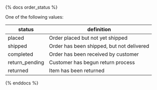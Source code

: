 {% docs order_status %}

One of the following values:

| status        | definition                                 |
|---------------|--------------------------------------------|
|placed         |Order placed but not yet shipped            |
|shipped        |Order has been shipped, but not delivered   |
|completed      |Order has been received by customer         |
|return_pending |Customer has begun return process           |
|returned       |Item has been returned                      |


{% enddocs %} 